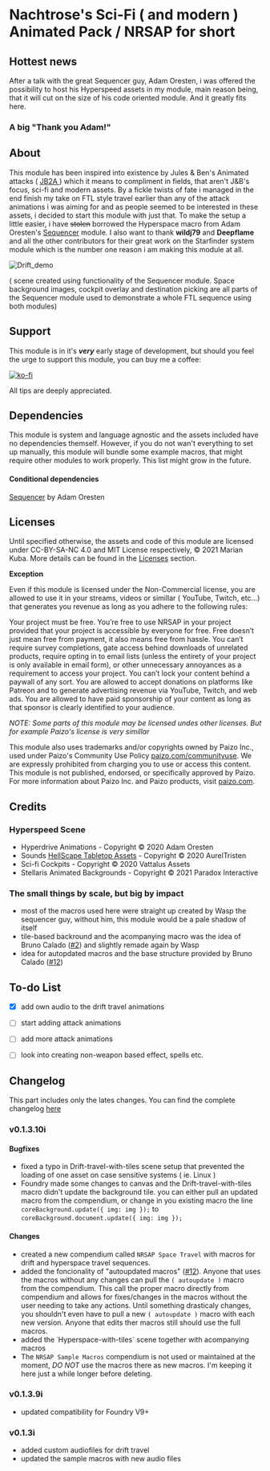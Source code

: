 # Nachtrose's Sci-Fi ( and modern ) Animated Pack / NRSAP for short

## Hottest news

After a talk with the great Sequencer guy, Adam Oresten, i was offered the possibility to host his Hyperspeed assets in my module, main reason being, that it will cut on the size of his code oriented module. And it greatly fits here.

### **A big "Thank you Adam!"**

## About

This module has been inspired into existence by Jules & Ben's Animated attacks ( [ JB2A ](https://github.com/Jules-Bens-Aa/JB2A_DnD5e) ) which it means to compliment in fields, that aren't J&B's focus, sci-fi and modern assets.
By a fickle twists of fate i managed in the end finish my take on FTL style travel earlier than any of the attack animations i was aiming for and as people seemed to be interested in these assets, i decided to start this module with just that. To make the setup a little easier, i have ~~stolen~~ borrowed the Hyperspace macro from Adam Oresten's [Sequencer](https://github.com/fantasycalendar/FoundryVTT-Sequencer) module.
I also want to thank **wildj79** and **Deepflame** and all the other contributors for their great work on the Starfinder system module which is the number one reason i am making this module at all.

![Drift_demo](/images/drift_travel_demo.gif)

( scene created using functionality of the Sequencer module. Space background images, cockpit overlay and destination picking are all parts of the Sequencer module used to demonstrate a whole FTL sequence using both modules)

## Support

This module is in it's **_very_** early stage of development, but should you feel the urge to support this module, you can buy me a coffee:

[![ko-fi](https://ko-fi.com/img/githubbutton_sm.svg)](https://ko-fi.com/J3J45HWX3)

All tips are deeply appreciated.

## Dependencies

This module is system and language agnostic and the assets included have no dependencies themself.
However, if you do not wan't everything to set up manually, this module will bundle some example macros, that might require other modules to work properly. This list might grow in the future.

 #### Conditional dependencies

   [Sequencer](https://github.com/fantasycalendar/FoundryVTT-Sequencer) by Adam Oresten
   
## Licenses

Until specified otherwise, the assets and code of this module are licensed under CC-BY-SA-NC 4.0 and MIT License respectively, © 2021 Marian Kuba. More details can be found in the [Licenses](https://github.com/Nachtrose/NRSAP/tree/main/licenses) section.

**Exception**

Even if this module is licensed under the Non-Commercial license, you are allowed to use it in your streams, videos or simillar ( YouTube, Twitch, etc...) that generates you revenue as long as you adhere to the following rules:

Your project must be free. You’re free to use NRSAP in your project provided that your project is accessible by everyone for free.
Free doesn’t just mean free from payment, it also means free from hassle. You can’t require survey completions, gate access behind downloads of unrelated products, require opting in to email lists (unless the entirety of your project is only available in email form), or other unnecessary annoyances as a requirement to access your project. You can’t lock your content behind a paywall of any sort.
You are allowed to accept donations on platforms like Patreon and to generate advertising revenue via YouTube, Twitch, and web ads.
You are allowed to have paid sponsorship of your content as long as that sponsor is clearly identified to your audience.

*NOTE: Some parts of this module may be licensed undes other licenses. But for example Paizo's license is very simillar*

This module also uses trademarks and/or copyrights owned by Paizo Inc., used under Paizo's Community Use Policy [paizo.com/communityuse](https://www.paizo.com/communityuse). We are expressly prohibited from charging you to use or access this content. This module is not published, endorsed, or specifically approved by Paizo. For more information about Paizo Inc. and Paizo products, visit [paizo.com](https://www.paizo.com).

## Credits

### Hyperspeed Scene
- Hyperdrive Animations - Copyright © 2020 Adam Oresten
- Sounds [HellScape Tabletop Assets](https://www.patreon.com/HellScapeAssets) - Copyright © 2020 AurelTristen
- Sci-fi Cockpits - Copyright © 2020 Vattalus Assets
- Stellaris Animated Backgrounds - Copyright © 2021 Paradox Interactive

### The small things by scale, but big by impact
- most of the macros used here were straight up created by Wasp the sequencer guy, without him, this module would be a pale shadow of itself
- tile-based backround and the acompanying macro was the idea of Bruno Calado ([#2](https://github.com/Nachtrose/NRSAP/issues/2)) and slightly remade again by Wasp
- idea for autopdated macros and the base structure provided by Bruno Calado ([#12](https://github.com/Nachtrose/NRSAP/issues/12))

## To-do List

- [x] add own audio to the drift travel animations 
- [ ] start adding attack animations
- [ ] add more attack animations
- [ ] look into creating non-weapon based effect, spells etc.


## Changelog

This part includes only the lates changes. You can find the complete changelog [here](CHANGELOG.md)

### v0.1.3.10i
#### Bugfixes
- fixed a typo in Drift-travel-with-tiles scene setup that prevented the loading of one asset on case sensitive systems ( ie. Linux )
- Foundry made some changes to canvas and the Drift-travel-with-tiles macro didn't update the background tile.
you can either pull an updated macro from the compendium, or change in you existing macro the line `coreBackground.update({ img: img });` to `coreBackground.document.update({ img: img });`
#### Changes
- created a new compendium called `NRSAP Space Travel` with macros for drift and hyperspace travel sequences.
- added the foncionality of "autoupdated macros" ([#12](https://github.com/Nachtrose/NRSAP/issues/12)). Anyone that uses the macros without any changes can pull the `( autoupdate )` macro from the compendium. This call the proper macro directly from compendium and allows for fixes/changes in the macros without the user needing to take any actions. Until something drasticaly changes, you shouldn't even have to pull a new `( autoupdate )` macro with each new version. Anyone that edits ther macros still should use the full macros.
- added the ˙Hyperspace-with-tiles` scene together with acompanying macros
- The `NRSAP Sample Macros` compendium is not used or maintained at the moment, *DO NOT* use the macros there as new macros. I'm keeping it here just a while longer before deleting.

### v0.1.3.9i
- updated compatibility for Foundry V9+

### v0.1.3i
- added custom audiofiles for drift travel
- updated the sample macros with new audio files